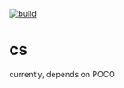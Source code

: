
[![build](https://github.com/cslroot/cs/actions/workflows/msbuild.yml/badge.svg)](https://github.com/cslroot/cs/actions/workflows/msbuild.yml)

# cs


currently, depends on POCO
